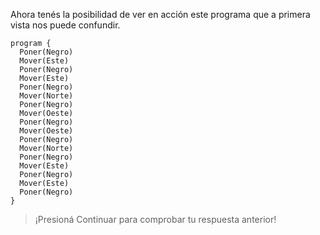 Ahora tenés la posibilidad de ver en acción este programa que a primera vista nos puede confundir. 

```gobstones
program {
  Poner(Negro)
  Mover(Este)
  Poner(Negro)
  Mover(Este)
  Poner(Negro)
  Mover(Norte)
  Poner(Negro)
  Mover(Oeste)
  Poner(Negro)
  Mover(Oeste)
  Poner(Negro)
  Mover(Norte)
  Poner(Negro)
  Mover(Este)
  Poner(Negro)
  Mover(Este)
  Poner(Negro)
}
```

> ¡Presioná Continuar para comprobar tu respuesta anterior!